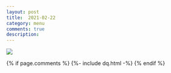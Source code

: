 ```yaml
---
layout: post
title:  2021-02-22
category: menu
comments: true
description: 
---
```


![]({{site.baseurl}}/assets/menu/2021-02-22.png)

{% if page.comments %}
    {%- include dq.html -%}
{% endif %}

